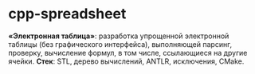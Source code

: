 # cpp-spreadsheet
**«Электронная таблица»**: разработка упрощенной электронной таблицы (без графического интерфейса), выполняющей парсинг, проверку, вычисление формул, в том числе, ссылающиеся на другие ячейки.
**Стек**: STL, дерево вычислений, ANTLR, исключения, CMake.
